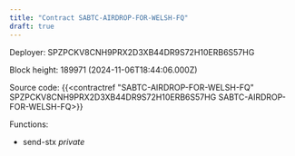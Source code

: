 ```yaml
---
title: "Contract SABTC-AIRDROP-FOR-WELSH-FQ"
draft: true
---
```

Deployer: SPZPCKV8CNH9PRX2D3XB44DR9S72H10ERB6S57HG


 



Block height: 189971 (2024-11-06T18:44:06.000Z)

Source code: {{<contractref "SABTC-AIRDROP-FOR-WELSH-FQ" SPZPCKV8CNH9PRX2D3XB44DR9S72H10ERB6S57HG SABTC-AIRDROP-FOR-WELSH-FQ>}}

Functions:

* send-stx _private_
